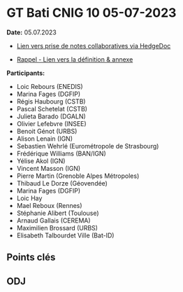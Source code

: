 # GT Bati CNIG 10 05-07-2023

**Date:** 05.07.2023

- [Lien vers prise de notes collaboratives via HedgeDoc](https://demo.hedgedoc.org/V4BS4EEySseL_AY0ZhGkBA?both)

- [Rappel - Lien vers la définition & annexe](https://github.com/fab-geocommuns/BatID/tree/main/CNIG)

**Participants:**

-	Loic Rebours (ENEDIS)
-	Marina Fages (DGFIP)
-	Régis Haubourg (CSTB)
-	Pascal Schetelat (CSTB)
-	Julieta Barado (DGALN)
-	Olivier Lefebvre (INSEE)
-	Benoit Génot (URBS)
-	Alison Lenain (IGN)
-	Sebastien Wehrlé (Eurométropole de Strasbourg)
-	Frédérique Williams (BAN/IGN)
-	Yélise Akol (IGN)
-	Vincent Masson (IGN)
-	Pierre Martin (Grenoble Alpes Métropoles)
-	Thibaud Le Dorze (Géovendée)
-	Marina Fages (DGFIP)
-	Loic Hay
-	Mael Reboux (Rennes)
-	Stéphanie Alibert (Toulouse)
-	Arnaud Gallais (CEREMA)
-	Maximilien Brossard (URBS)
-	Elisabeth Talbourdet Ville (Bat-ID)

## Points clés

## ODJ 
